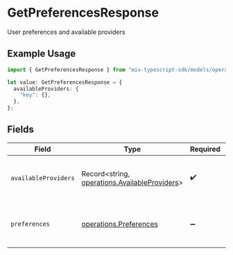 # GetPreferencesResponse

User preferences and available providers

## Example Usage

```typescript
import { GetPreferencesResponse } from "mix-typescript-sdk/models/operations";

let value: GetPreferencesResponse = {
  availableProviders: {
    "key": {},
  },
};
```

## Fields

| Field                                                                                          | Type                                                                                           | Required                                                                                       | Description                                                                                    |
| ---------------------------------------------------------------------------------------------- | ---------------------------------------------------------------------------------------------- | ---------------------------------------------------------------------------------------------- | ---------------------------------------------------------------------------------------------- |
| `availableProviders`                                                                           | Record<string, [operations.AvailableProviders](../../models/operations/availableproviders.md)> | :heavy_check_mark:                                                                             | Map of available AI providers and their models                                                 |
| `preferences`                                                                                  | [operations.Preferences](../../models/operations/preferences.md)                               | :heavy_minus_sign:                                                                             | User preferences (null if no preferences exist)                                                |